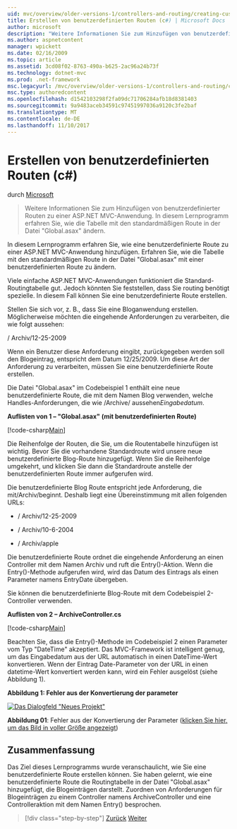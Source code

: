 ```yaml
---
uid: mvc/overview/older-versions-1/controllers-and-routing/creating-custom-routes-cs
title: Erstellen von benutzerdefinierten Routen (c#) | Microsoft Docs
author: microsoft
description: "Weitere Informationen Sie zum Hinzufügen von benutzerdefinierter Routen zu einer ASP.NET MVC-Anwendung. In diesem Lernprogramm erfahren Sie, wie die Tabelle mit den standardmäßigen Route in der Datei \"Global.asax\" ändern."
ms.author: aspnetcontent
manager: wpickett
ms.date: 02/16/2009
ms.topic: article
ms.assetid: 3cd08f02-8763-490a-b625-2ac96a24b73f
ms.technology: dotnet-mvc
ms.prod: .net-framework
msc.legacyurl: /mvc/overview/older-versions-1/controllers-and-routing/creating-custom-routes-cs
msc.type: authoredcontent
ms.openlocfilehash: d1542103298f2fa09dc71706284afb18d8381403
ms.sourcegitcommit: 9a9483aceb34591c97451997036a9120c3fe2baf
ms.translationtype: MT
ms.contentlocale: de-DE
ms.lasthandoff: 11/10/2017
---
```

<a name="creating-custom-routes-c"></a>Erstellen von benutzerdefinierten Routen (c#)
====================
durch [Microsoft](https://github.com/microsoft)

> Weitere Informationen Sie zum Hinzufügen von benutzerdefinierter Routen zu einer ASP.NET MVC-Anwendung. In diesem Lernprogramm erfahren Sie, wie die Tabelle mit den standardmäßigen Route in der Datei "Global.asax" ändern.


In diesem Lernprogramm erfahren Sie, wie eine benutzerdefinierte Route zu einer ASP.NET MVC-Anwendung hinzufügen. Erfahren Sie, wie die Tabelle mit den standardmäßigen Route in der Datei "Global.asax" mit einer benutzerdefinierten Route zu ändern.

Viele einfache ASP.NET MVC-Anwendungen funktioniert die Standard-Routingtabelle gut. Jedoch könnten Sie feststellen, dass Sie routing benötigt spezielle. In diesem Fall können Sie eine benutzerdefinierte Route erstellen.

Stellen Sie sich vor, z. B., dass Sie eine Bloganwendung erstellen. Möglicherweise möchten die eingehende Anforderungen zu verarbeiten, die wie folgt aussehen:

/ Archiv/12-25-2009

Wenn ein Benutzer diese Anforderung eingibt, zurückgegeben werden soll den Blogeintrag, entspricht dem Datum 12/25/2009. Um diese Art der Anforderung zu verarbeiten, müssen Sie eine benutzerdefinierte Route erstellen.

Die Datei "Global.asax" im Codebeispiel 1 enthält eine neue benutzerdefinierte Route, die mit dem Namen Blog verwenden, welche Handles-Anforderungen, die wie /Archive/ aussehen*Eingabedatum*.

**Auflisten von 1 – "Global.asax" (mit benutzerdefinierten Route)**

[!code-csharp[Main](creating-custom-routes-cs/samples/sample1.cs)]

Die Reihenfolge der Routen, die Sie, um die Routentabelle hinzufügen ist wichtig. Bevor Sie die vorhandene Standardroute wird unsere neue benutzerdefinierte Blog-Route hinzugefügt. Wenn Sie die Reihenfolge umgekehrt, und klicken Sie dann die Standardroute anstelle der benutzerdefinierten Route immer aufgerufen wird.

Die benutzerdefinierte Blog Route entspricht jede Anforderung, die mit/Archiv/beginnt. Deshalb liegt eine Übereinstimmung mit allen folgenden URLs:

- / Archiv/12-25-2009

- / Archiv/10-6-2004

- / Archiv/apple

Die benutzerdefinierte Route ordnet die eingehende Anforderung an einen Controller mit dem Namen Archiv und ruft die Entry()-Aktion. Wenn die Entry()-Methode aufgerufen wird, wird das Datum des Eintrags als einen Parameter namens EntryDate übergeben.

Sie können die benutzerdefinierte Blog-Route mit dem Codebeispiel 2-Controller verwenden.

**Auflisten von 2 – ArchiveController.cs**

[!code-csharp[Main](creating-custom-routes-cs/samples/sample2.cs)]

Beachten Sie, dass die Entry()-Methode im Codebeispiel 2 einen Parameter vom Typ "DateTime" akzeptiert. Das MVC-Framework ist intelligent genug, um das Eingabedatum aus der URL automatisch in einen DateTime-Wert konvertieren. Wenn der Eintrag Date-Parameter von der URL in einen datetime-Wert konvertiert werden kann, wird ein Fehler ausgelöst (siehe Abbildung 1).

**Abbildung 1: Fehler aus der Konvertierung der parameter**


[![Das Dialogfeld "Neues Projekt"](creating-custom-routes-cs/_static/image1.jpg)](creating-custom-routes-cs/_static/image1.png)

**Abbildung 01**: Fehler aus der Konvertierung der Parameter ([klicken Sie hier, um das Bild in voller Größe angezeigt](creating-custom-routes-cs/_static/image2.png))


## <a name="summary"></a>Zusammenfassung

Das Ziel dieses Lernprogramms wurde veranschaulicht, wie Sie eine benutzerdefinierte Route erstellen können. Sie haben gelernt, wie eine benutzerdefinierte Route die Routingtabelle in der Datei "Global.asax" hinzugefügt, die Blogeinträgen darstellt. Zuordnen von Anforderungen für Blogeinträgen zu einem Controller namens ArchiveController und eine Controlleraktion mit dem Namen Entry() besprochen.

>[!div class="step-by-step"]
[Zurück](aspnet-mvc-controllers-overview-cs.md)
[Weiter](creating-a-route-constraint-cs.md)
